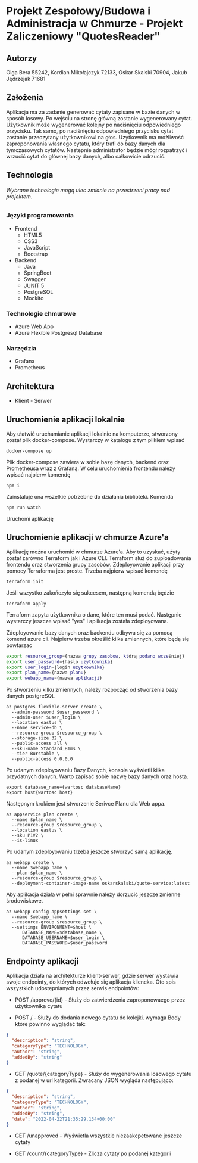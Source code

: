 # Projekt Zespołowy/Budowa i Administracja w Chmurze - Projekt Zaliczeniowy "QuotesReader"

## Autorzy
Olga Bera 55242, Kordian Mikołajczyk 72133, Oskar Skalski 70904, Jakub Jędrzejak 71681

## Założenia
Aplikacja ma za zadanie generować cytaty zapisane w bazie danych w sposób losowy. Po wejściu na stronę główną zostanie wygenerowany cytat. Użytkownik może wygenerować kolejny po naciśnięciu odpowiedniego przycisku. Tak samo, po naciśnięciu odpowiedniego przycisku cytat zostanie przeczytany użytkownikowi na głos.
Uzytkownik ma możliwość zaproponowania własnego cytatu, który trafi do bazy danych dla tymczasowych cytatów. Następnie administrator będzie mógł rozpatrzyć i wrzucić cytat do głównej bazy danych, albo całkowicie odrzucić.

## Technologia


###### Wybrane technologie mogą ulec zmianie na przestrzeni pracy nad projektem.

### Języki programowania

* Frontend
  * HTML5
  * CSS3
  * JavaScript
  * Bootstrap
* Backend
  * Java
  * SpringBoot
  * Swagger
  * JUNIT 5
  * PostgreSQL
  * Mockito

### Technologie chmurowe

 * Azure Web App
 * Azure Flexible Postgresql Database

### Narzędzia
 * Grafana
 * Prometheus


## Architektura
* Klient - Serwer


## Uruchomienie aplikacji lokalnie
Aby ułatwić uruchamianie aplikacji lokalnie na komputerze, stworzony został plik docker-compose. Wystarczy w katalogu z tym plikiem wpisać
```
docker-compose up
```
Plik docker-compose zawiera w sobie bazę danych, backend oraz Prometheusa wraz z Grafaną. W celu uruchomienia frontendu należy wpisać najpierw komendę
```
npm i
```
Zainstaluje ona wszelkie potrzebne do działania biblioteki. Komenda
```
npm run watch
```
Uruchomi aplikację

## Uruchomienie aplikacji w chmurze Azure'a

Aplikację można uruchomić w chmurze Azure'a. Aby to uzyskać, użyty został zarówno Terraform jak i Azure CLI. Terraform służ do zuploadowania frontendu oraz stworzenia grupy zasobów.
Zdeployowanie aplikacji przy pomocy Terraforma jest proste. Trzeba najpierw wpisać komendę
```
terraform init
```
Jeśli wszystko zakończyło się sukcesem, następną komendą będzie
```
terraform apply
```
Terraform zapyta użytkownika o dane, które ten musi podać. Następnie wystarczy jeszcze wpisać "yes" i aplikacja została zdeployowana.

Zdeployowanie bazy danych oraz backendu odbywa się za pomocą komend azure cli.
Najpierw trzeba określić kilka zmiennych, które będą się powtarzac
```bash
export resource_group={nazwa grupy zasobow, którą podano wcześniej}
export user_password={haslo uzytkownika}
export user_login={login uzytkownika}
export plan_name={nazwa planu}
export webapp_name={nazwa aplikacji}
```
Po stworzeniu kilku zmiennych, należy rozpocząć od stworzenia bazy danych postgreSQL
```
az postgres flexible-server create \
  --admin-password $user_password \
  --admin-user $user_login \
  --location eastus \
  --name service-db \
  --resource-group $resource_group \
  --storage-size 32 \
  --public-access all \
  --sku-name Standard_B1ms \
  --tier Burstable \
  --public-access 0.0.0.0
```
Po udanym zdeployowaniu Bazy Danych, konsola wyświetli kilka przydatnych danych. Warto zapisać sobie nazwę bazy danych oraz hosta.
```
export database_name={wartosc databaseName}
export host{wartosc host}
```

Następnym krokiem jest stworzenie Serivce Planu dla Web appa.
```
az appservice plan create \
  --name $plan_name \
  --resource-group $resource_group \
  --location eastus \
  --sku P1V2 \
  --is-linux
```
Po udanym zdeployowaniu trzeba jeszcze stworzyć samą aplikację.
```
az webapp create \
  --name $webapp_name \
  --plan $plan_name \
  --resource-group $resource_group \
  --deployment-container-image-name oskarskalski/quote-service:latest
```
Aby aplikacja działa w pełni sprawnie należy dorzucić jeszcze zmienne środowiskowe.
```
az webapp config appsettings set \
  --name $webapp_name \
  --resource-group $resource_group \
  --settings ENVIRONMENT=$host \
      DATABASE_NAME=$database_name \
      DATABASE_USERNAME=$user_login \
      DATABASE_PASSWORD=$user_password
```

## Endpointy aplikacji
Aplikacja działa na architekturze klient-serwer, gdzie serwer wystawia swoje endpointy, do których odwołuje się aplikacja kliencka. Oto spis wszystkich udostępnianych przez serwis endpointów:

* POST /approve/{id} - Służy do zatwierdzenia zaproponowaego przez użytkownika cytatu

* POST / - Służy do dodania nowego cytatu do kolejki. wymaga Body które powinno wyglądać tak:
```json
{
  "description": "string",
  "categoryType": "TECHNOLOGY",
  "author": "string",
  "addedBy": "string"
}
```
* GET /quote/{categoryType} - Służy do wygenerowania losowego cytatu z podanej w url kategorii. Zwracany JSON wygląda następująco:
```json
{
  "description": "string",
  "categoryType": "TECHNOLOGY",
  "author": "string",
  "addedBy": "string",
  "date": "2022-04-22T21:35:29.134+00:00"
}
```
* GET /unapproved - Wyświetla wszystkie niezaakcpetowane jeszcze cytaty

* GET /count/{categoryType} - Zlicza cytaty po podanej kategorii
